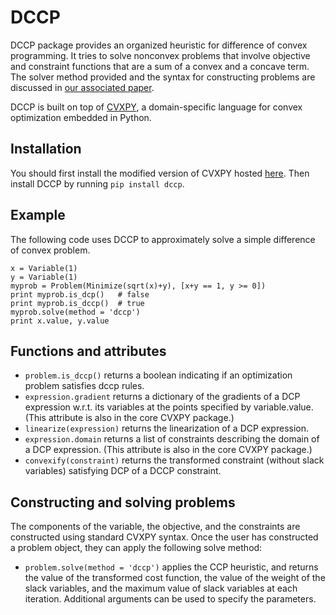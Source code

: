 DCCP
====

DCCP package provides an organized heuristic for difference of convex programming.
It tries to solve nonconvex problems that involve objective and constraint functions that are a sum of
a convex and a concave term. The solver method provided and the syntax for constructing problems are discussed in [our associated paper](https://stanford.edu/~boyd/papers/dccp.html).

DCCP is built on top of [CVXPY](http://www.cvxpy.org/), a domain-specific language for convex optimization embedded in Python.

Installation
------------
You should first install the modified version of CVXPY hosted [here](https://github.com/xinyueshen/cvxpyhttps://github.com/xinyueshen/cvxpy).
Then install DCCP by running ``pip install dccp``.

Example
-------
The following code uses DCCP to approximately solve a simple difference of convex problem.
```
x = Variable(1)
y = Variable(1)
myprob = Problem(Minimize(sqrt(x)+y), [x+y == 1, y >= 0])
print myprob.is_dcp()   # false
print myprob.is_dccp()  # true
myprob.solve(method = 'dccp')
print x.value, y.value
```

Functions and attributes
----------------
* ``problem.is_dccp()`` returns a boolean indicating if an optimization problem satisfies dccp rules.
* ``expression.gradient`` returns a dictionary of the gradients of a DCP expression
w.r.t. its variables at the points specified by variable.value. (This attribute
is also in the core CVXPY package.)
* ``linearize(expression)`` returns the linearization of a DCP expression.
* ``expression.domain`` returns a list of constraints describing the domain of a
DCP expression. (This attribute is also in the core CVXPY package.)
* ``convexify(constraint)`` returns the transformed constraint (without slack
variables) satisfying DCP of a DCCP constraint.

Constructing and solving problems
---------------------------------
The components of the variable, the objective, and the constraints are constructed using standard CVXPY syntax. Once the user has constructed a problem object, they can apply the following solve method:
* ``problem.solve(method = 'dccp')`` applies the CCP heuristic, and returns the value of the transformed cost function, the value of the weight of the slack variables, and the maximum value of slack variables at each iteration. Additional arguments can be used to specify the parameters.
